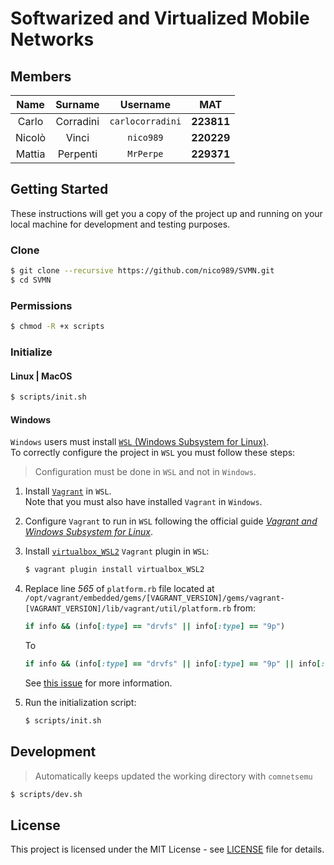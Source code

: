 # Softwarized and Virtualized Mobile Networks

## Members

|  Name  |  Surname  |     Username     |    MAT     |
| :----: | :-------: | :--------------: | :--------: |
| Carlo  | Corradini | `carlocorradini` | **223811** |
| Nicolò |   Vinci   |    `nico989`     | **220229** |
| Mattia | Perpenti  |    `MrPerpe`     | **229371** |

## Getting Started

These instructions will get you a copy of the project up and running on your local machine for development and testing purposes.

### Clone

```bash
$ git clone --recursive https://github.com/nico989/SVMN.git
$ cd SVMN
```

### Permissions

```bash
$ chmod -R +x scripts
```

### Initialize

#### Linux | MacOS

```bash
$ scripts/init.sh
```

#### Windows

`Windows` users must install [`WSL` (Windows Subsystem for Linux)](https://docs.microsoft.com/windows/wsl/install).<br/>
To correctly configure the project in `WSL` you must follow these steps:

> Configuration must be done in `WSL` and not in `Windows`.

1. Install [`Vagrant`](https://www.vagrantup.com/downloads) in `WSL`.<br/>
   Note that you must also have installed `Vagrant` in `Windows`.

2. Configure `Vagrant` to run in `WSL` following the official guide [_Vagrant and Windows Subsystem for Linux_](https://www.vagrantup.com/docs/other/wsl).

3. Install [`virtualbox_WSL2`](https://github.com/Karandash8/virtualbox_WSL2) `Vagrant` plugin in `WSL`:

   ```bash
   $ vagrant plugin install virtualbox_WSL2
   ```

4. Replace line _565_ of `platform.rb` file located at `/opt/vagrant/embedded/gems/[VAGRANT_VERSION]/gems/vagrant-[VAGRANT_VERSION]/lib/vagrant/util/platform.rb` from:

   ```ruby
   if info && (info[:type] == "drvfs" || info[:type] == "9p")
   ```

   To

   ```ruby
   if info && (info[:type] == "drvfs" || info[:type] == "9p" || info[:type] == "ext4")
   ```

   See [this issue](https://github.com/hashicorp/vagrant/issues/11623) for more information.

5. Run the initialization script:
   ```bash
   $ scripts/init.sh
   ```

## Development

> Automatically keeps updated the working directory with `comnetsemu`

```bash
$ scripts/dev.sh
```

## License

This project is licensed under the MIT License - see [LICENSE](LICENSE) file for details.
